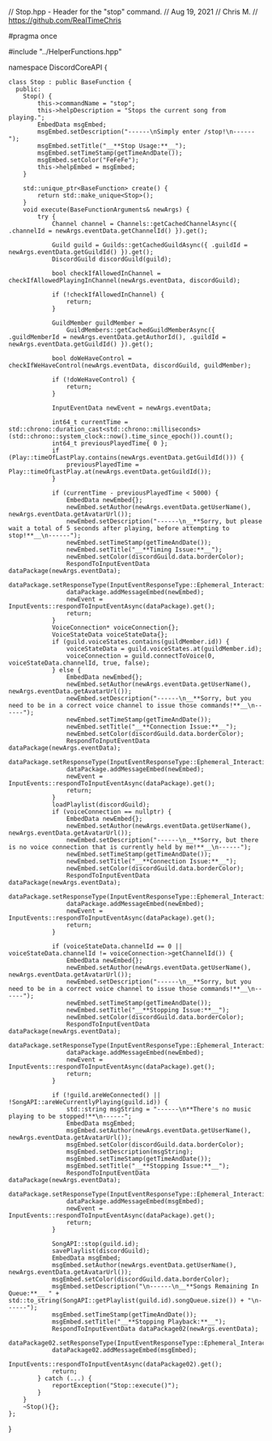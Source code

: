 // Stop.hpp - Header for the "stop" command.
// Aug 19, 2021
// Chris M.
// https://github.com/RealTimeChris

#pragma once

#include "../HelperFunctions.hpp"

namespace DiscordCoreAPI {

	class Stop : public BaseFunction {
	  public:
		Stop() {
			this->commandName = "stop";
			this->helpDescription = "Stops the current song from playing.";
			EmbedData msgEmbed;
			msgEmbed.setDescription("------\nSimply enter /stop!\n------");
			msgEmbed.setTitle("__**Stop Usage:**__");
			msgEmbed.setTimeStamp(getTimeAndDate());
			msgEmbed.setColor("FeFeFe");
			this->helpEmbed = msgEmbed;
		}

		std::unique_ptr<BaseFunction> create() {
			return std::make_unique<Stop>();
		}
		void execute(BaseFunctionArguments& newArgs) {
			try {
				Channel channel = Channels::getCachedChannelAsync({ .channelId = newArgs.eventData.getChannelId() }).get();

				Guild guild = Guilds::getCachedGuildAsync({ .guildId = newArgs.eventData.getGuildId() }).get();
				DiscordGuild discordGuild(guild);

				bool checkIfAllowedInChannel = checkIfAllowedPlayingInChannel(newArgs.eventData, discordGuild);

				if (!checkIfAllowedInChannel) {
					return;
				}

				GuildMember guildMember =
					GuildMembers::getCachedGuildMemberAsync({ .guildMemberId = newArgs.eventData.getAuthorId(), .guildId = newArgs.eventData.getGuildId() }).get();

				bool doWeHaveControl = checkIfWeHaveControl(newArgs.eventData, discordGuild, guildMember);

				if (!doWeHaveControl) {
					return;
				}

				InputEventData newEvent = newArgs.eventData;

				int64_t currentTime = std::chrono::duration_cast<std::chrono::milliseconds>(std::chrono::system_clock::now().time_since_epoch()).count();
				int64_t previousPlayedTime{ 0 };
				if (Play::timeOfLastPlay.contains(newArgs.eventData.getGuildId())) {
					previousPlayedTime = Play::timeOfLastPlay.at(newArgs.eventData.getGuildId());
				}

				if (currentTime - previousPlayedTime < 5000) {
					EmbedData newEmbed{};
					newEmbed.setAuthor(newArgs.eventData.getUserName(), newArgs.eventData.getAvatarUrl());
					newEmbed.setDescription("------\n__**Sorry, but please wait a total of 5 seconds after playing, before attempting to stop!**__\n------");
					newEmbed.setTimeStamp(getTimeAndDate());
					newEmbed.setTitle("__**Timing Issue:**__");
					newEmbed.setColor(discordGuild.data.borderColor);
					RespondToInputEventData dataPackage(newArgs.eventData);
					dataPackage.setResponseType(InputEventResponseType::Ephemeral_Interaction_Response);
					dataPackage.addMessageEmbed(newEmbed);
					newEvent = InputEvents::respondToInputEventAsync(dataPackage).get();
					return;
				}
				VoiceConnection* voiceConnection{};
				VoiceStateData voiceStateData{};
				if (guild.voiceStates.contains(guildMember.id)) {
					voiceStateData = guild.voiceStates.at(guildMember.id);
					voiceConnection = guild.connectToVoice(0, voiceStateData.channelId, true, false);
				} else {
					EmbedData newEmbed{};
					newEmbed.setAuthor(newArgs.eventData.getUserName(), newArgs.eventData.getAvatarUrl());
					newEmbed.setDescription("------\n__**Sorry, but you need to be in a correct voice channel to issue those commands!**__\n------");
					newEmbed.setTimeStamp(getTimeAndDate());
					newEmbed.setTitle("__**Connection Issue:**__");
					newEmbed.setColor(discordGuild.data.borderColor);
					RespondToInputEventData dataPackage(newArgs.eventData);
					dataPackage.setResponseType(InputEventResponseType::Ephemeral_Interaction_Response);
					dataPackage.addMessageEmbed(newEmbed);
					newEvent = InputEvents::respondToInputEventAsync(dataPackage).get();
					return;
				}
				loadPlaylist(discordGuild);
				if (voiceConnection == nullptr) {
					EmbedData newEmbed{};
					newEmbed.setAuthor(newArgs.eventData.getUserName(), newArgs.eventData.getAvatarUrl());
					newEmbed.setDescription("------\n__**Sorry, but there is no voice connection that is currently held by me!**__\n------");
					newEmbed.setTimeStamp(getTimeAndDate());
					newEmbed.setTitle("__**Connection Issue:**__");
					newEmbed.setColor(discordGuild.data.borderColor);
					RespondToInputEventData dataPackage(newArgs.eventData);
					dataPackage.setResponseType(InputEventResponseType::Ephemeral_Interaction_Response);
					dataPackage.addMessageEmbed(newEmbed);
					newEvent = InputEvents::respondToInputEventAsync(dataPackage).get();
					return;
				}

				if (voiceStateData.channelId == 0 || voiceStateData.channelId != voiceConnection->getChannelId()) {
					EmbedData newEmbed{};
					newEmbed.setAuthor(newArgs.eventData.getUserName(), newArgs.eventData.getAvatarUrl());
					newEmbed.setDescription("------\n__**Sorry, but you need to be in a correct voice channel to issue those commands!**__\n------");
					newEmbed.setTimeStamp(getTimeAndDate());
					newEmbed.setTitle("__**Stopping Issue:**__");
					newEmbed.setColor(discordGuild.data.borderColor);
					RespondToInputEventData dataPackage(newArgs.eventData);
					dataPackage.setResponseType(InputEventResponseType::Ephemeral_Interaction_Response);
					dataPackage.addMessageEmbed(newEmbed);
					newEvent = InputEvents::respondToInputEventAsync(dataPackage).get();
					return;
				}

				if (!guild.areWeConnected() || !SongAPI::areWeCurrentlyPlaying(guild.id)) {
					std::string msgString = "------\n**There's no music playing to be stopped!**\n------";
					EmbedData msgEmbed;
					msgEmbed.setAuthor(newArgs.eventData.getUserName(), newArgs.eventData.getAvatarUrl());
					msgEmbed.setColor(discordGuild.data.borderColor);
					msgEmbed.setDescription(msgString);
					msgEmbed.setTimeStamp(getTimeAndDate());
					msgEmbed.setTitle("__**Stopping Issue:**__");
					RespondToInputEventData dataPackage(newArgs.eventData);
					dataPackage.setResponseType(InputEventResponseType::Ephemeral_Interaction_Response);
					dataPackage.addMessageEmbed(msgEmbed);
					newEvent = InputEvents::respondToInputEventAsync(dataPackage).get();
					return;
				}

				SongAPI::stop(guild.id);
				savePlaylist(discordGuild);
				EmbedData msgEmbed;
				msgEmbed.setAuthor(newArgs.eventData.getUserName(), newArgs.eventData.getAvatarUrl());
				msgEmbed.setColor(discordGuild.data.borderColor);
				msgEmbed.setDescription("\n------\n__**Songs Remaining In Queue:**__ " + std::to_string(SongAPI::getPlaylist(guild.id).songQueue.size()) + "\n------");
				msgEmbed.setTimeStamp(getTimeAndDate());
				msgEmbed.setTitle("__**Stopping Playback:**__");
				RespondToInputEventData dataPackage02(newArgs.eventData);
				dataPackage02.setResponseType(InputEventResponseType::Ephemeral_Interaction_Response);
				dataPackage02.addMessageEmbed(msgEmbed);
				InputEvents::respondToInputEventAsync(dataPackage02).get();
				return;
			} catch (...) {
				reportException("Stop::execute()");
			}
		}
		~Stop(){};
	};

}
